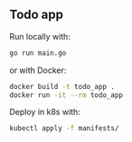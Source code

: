 ## Todo app

Run locally with:

```bash
go run main.go
```

or with Docker:

```bash
docker build -t todo_app .
docker run -it --rm todo_app
```

Deploy in k8s with:

```bash
kubectl apply -f manifests/
```
